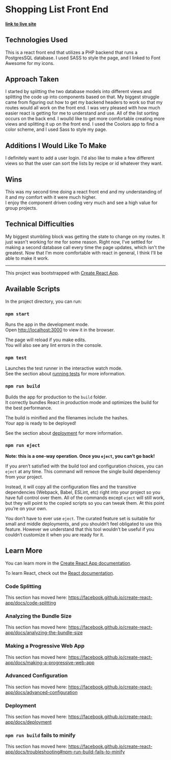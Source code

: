 # Shopping List Front End

#### [link to live site](https://groceries-front.herokuapp.com/)

## Technologies Used
This is a react front end that utilizes a PHP backend that runs a PostgresSQL database.  I used SASS to style the page, and I linked to Font Awesome for my icons.

## Approach Taken
I started by splitting the two database models into different views and splitting the code up into components based on that.  My biggest struggle came from figuring out how to get my backend headers to work so that my routes would all work on the front end.  I was very pleased with how much easier react is getting for me to understand and use.  All of the list sorting occurs on the back end.  I woulld like to get more comfortable creating more views and splitting it up on the front end. I used the Coolors app to find a color scheme, and I used Sass to style my page.

## Additions I Would Like To Make
I definitely want to add a user login.  I'd also like to make a few different views so that the user can sort the lists by recipe or id whatever they want.

## Wins
This was my second time doing a react front end and my understanding of it and my comfort with it were much higher.  
I enjoy the component driven coding very much and see a high value for group projects.

## Technical Difficulties
My biggest stumbling block was getting the state to change on my routes.  It just wasn't working for me for some reason. Right now, I've settled for making a second database call every time the page updates, which isn't the greatest.  Now that I'm more comfortable with react in general, I think I'll be able to make it work.

---

This project was bootstrapped with [Create React App](https://github.com/facebook/create-react-app).

## Available Scripts

In the project directory, you can run:

### `npm start`

Runs the app in the development mode.<br>
Open [http://localhost:3000](http://localhost:3000) to view it in the browser.

The page will reload if you make edits.<br>
You will also see any lint errors in the console.

### `npm test`

Launches the test runner in the interactive watch mode.<br>
See the section about [running tests](https://facebook.github.io/create-react-app/docs/running-tests) for more information.

### `npm run build`

Builds the app for production to the `build` folder.<br>
It correctly bundles React in production mode and optimizes the build for the best performance.

The build is minified and the filenames include the hashes.<br>
Your app is ready to be deployed!

See the section about [deployment](https://facebook.github.io/create-react-app/docs/deployment) for more information.

### `npm run eject`

**Note: this is a one-way operation. Once you `eject`, you can’t go back!**

If you aren’t satisfied with the build tool and configuration choices, you can `eject` at any time. This command will remove the single build dependency from your project.

Instead, it will copy all the configuration files and the transitive dependencies (Webpack, Babel, ESLint, etc) right into your project so you have full control over them. All of the commands except `eject` will still work, but they will point to the copied scripts so you can tweak them. At this point you’re on your own.

You don’t have to ever use `eject`. The curated feature set is suitable for small and middle deployments, and you shouldn’t feel obligated to use this feature. However we understand that this tool wouldn’t be useful if you couldn’t customize it when you are ready for it.

## Learn More

You can learn more in the [Create React App documentation](https://facebook.github.io/create-react-app/docs/getting-started).

To learn React, check out the [React documentation](https://reactjs.org/).

### Code Splitting

This section has moved here: https://facebook.github.io/create-react-app/docs/code-splitting

### Analyzing the Bundle Size

This section has moved here: https://facebook.github.io/create-react-app/docs/analyzing-the-bundle-size

### Making a Progressive Web App

This section has moved here: https://facebook.github.io/create-react-app/docs/making-a-progressive-web-app

### Advanced Configuration

This section has moved here: https://facebook.github.io/create-react-app/docs/advanced-configuration

### Deployment

This section has moved here: https://facebook.github.io/create-react-app/docs/deployment

### `npm run build` fails to minify

This section has moved here: https://facebook.github.io/create-react-app/docs/troubleshooting#npm-run-build-fails-to-minify
